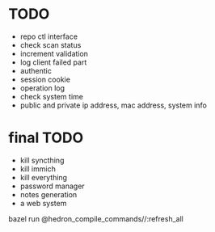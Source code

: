 # TODO
* repo ctl interface
* check scan status
* increment validation
* log client failed part
* authentic
* session cookie
* operation log
* check system time
* public and private ip address, mac address, system info

# final TODO
* kill syncthing
* kill immich
* kill everything
* password manager
* notes generation
* a web system

bazel run @hedron_compile_commands//:refresh_all
